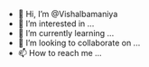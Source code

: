 - 👋 Hi, I’m @Vishalbamaniya
- 👀 I’m interested in ...
- 🌱 I’m currently learning ...
- 💞️ I’m looking to collaborate on ...
- 📫 How to reach me ...

<!---
Vishalbamaniya/Vishalbamaniya is a ✨ special ✨ repository because its `README.md` (this file) appears on your GitHub profile.
You can click the Preview link to take a look at your changes.
--->
